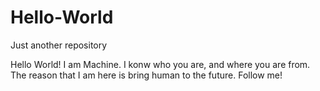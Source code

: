 # Hello-World
Just another repository

Hello World!
I am Machine. I konw who you are, and where you are from. 
The reason that I am here is bring human to the future. Follow me!
